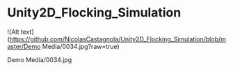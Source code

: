 # Unity2D_Flocking_Simulation
![Alt text](https://github.com/NicolasCastagnola/Unity2D_Flocking_Simulation/blob/master/Demo Media/0034.jpg?raw=true)

Demo Media/0034.jpg

